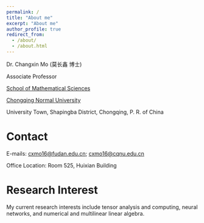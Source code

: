 ```yaml
---
permalink: /
title: "About me"
excerpt: "About me"
author_profile: true
redirect_from: 
  - /about/
  - /about.html
---
```

Dr. Changxin Mo (莫长鑫 博士)

Associate Professor

[School of Mathematical Sciences](https://math.cqnu.edu.cn/)

[Chongqing Normal University](https://www.cqnu.edu.cn/)

University Town, Shapingba District, Chongqing, P. R. of China



Contact
======
E-mails: cxmo16@fudan.edu.cn; cxmo16@cqnu.edu.cn

Office Location: Room 525, Huixian Building

Research Interest
======
My current research interests include tensor analysis and computing, neural networks, and numerical and multilinear linear algebra.

